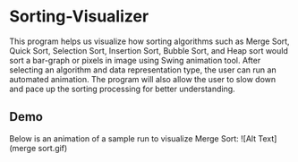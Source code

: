 # Sorting-Visualizer

This program helps us visualize how sorting algorithms such as Merge Sort, Quick Sort, Selection Sort, Insertion Sort, Bubble Sort, and Heap sort would sort a bar-graph or pixels in image using Swing animation tool. After selecting an algorithm and data representation type, the user can run an automated animation. The program will also allow the user to slow down and pace up the sorting processing for better understanding.

## Demo
Below is an animation of a sample run to visualize Merge Sort:
![Alt Text](merge sort.gif)
